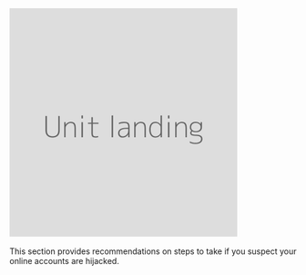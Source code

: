 ![](unit.png)

This section provides recommendations on steps to take if you suspect your online accounts are hijacked.
